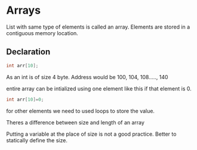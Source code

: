 # Arrays

List with same type of elements is called an array. Elements are stored in a contiguous memory location.

## Declaration

```c++
int arr[10];
```

As an int is of size 4 byte. Address would be 100, 104, 108....., 140

entire array can be intialized using one element like this if that element is 0.

```c++
int arr[10]=0;
```

for other elements we need to used loops to store the value.

Theres a difference between size and length of an array

Putting a variable at the place of size is not a good practice. Better to statically define the size.

